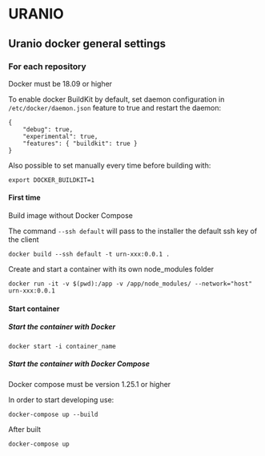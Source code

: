 # URANIO

## Uranio docker general settings

### For each repository

Docker must be 18.09 or higher

To enable docker BuildKit by default, set daemon configuration in 
`/etc/docker/daemon.json` feature to true and restart the daemon:

```
{
	"debug": true,
	"experimental": true,
	"features": { "buildkit": true }
}
```

Also possible to set manually every time before building with:
```
export DOCKER_BUILDKIT=1
```

#### First time

Build image without Docker Compose

The command `--ssh default` will pass to the installer the default ssh key of the client
```
docker build --ssh default -t urn-xxx:0.0.1 .
```

Create and start a container with its own node_modules folder
```
docker run -it -v $(pwd):/app -v /app/node_modules/ --network="host" urn-xxx:0.0.1
```

#### Start container

##### Start the container with Docker
```
docker start -i container_name
```

##### Start the container with Docker Compose

Docker compose must be version 1.25.1 or higher

In order to start developing use:

```
docker-compose up --build
```

After built
```
docker-compose up
```
